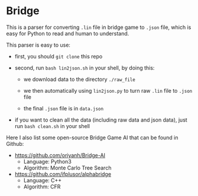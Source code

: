 # Bridge

This is a parser for converting `.lin` file in bridge game to `.json` file, which is easy for Python to read and human to understand.

This parser is easy to use:

- first, you should `git clone` this repo

- second, run `bash lin2json.sh` in your shell, by doing this:

  - we download data to the directory `./raw_file`

  - we then automatically using `lin2json.py` to turn raw `.lin` file to `.json ` file
  - the final `.json` file is in `data.json`

- if you want to clean all the data (including raw data and json data), just run `bash clean.sh` in your shell

Here I also list some open-source Bridge Game AI that can be found in Github:
- https://github.com/oriyanh/Bridge-AI
  - Language: Python3
  - Algorithm: Monte Carlo Tree Search
- https://github.com/ifplusor/alphabridge
  - Language: C++
  - Algorithm: CFR
